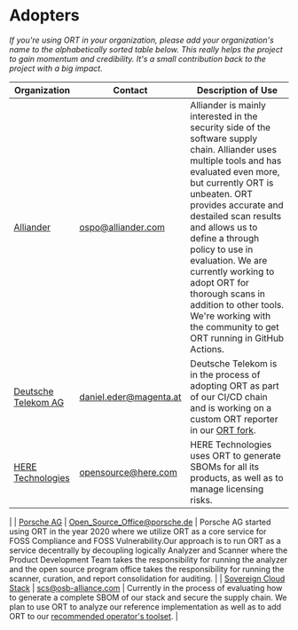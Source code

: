 # Adopters

_If you're using ORT in your organization, please add your organization's name to the alphabetically sorted table below.
This really helps the project to gain momentum and credibility. It's a small contribution back to the project with a big impact._

| Organization | Contact | Description of Use |
|--------------|---------|--------------------|
| [Alliander](https://www.alliander.com/en/open-source/) | ospo@alliander.com | Alliander is mainly interested in the security side of the software supply chain. Alliander uses multiple tools and has evaluated even more, but currently ORT is unbeaten. ORT provides accurate and destailed scan results and allows us to define a through policy to use in evaluation. We are currently working to adopt ORT for thorough scans in addition to other tools. We're working with the community to get ORT running in GitHub Actions. |
| [Deutsche Telekom AG](https://www.telekom.de/) | daniel.eder@magenta.at | Deutsche Telekom is in the process of adopting ORT as part of our CI/CD chain and is working on a custom ORT reporter in our [ORT fork](https://github.com/telekom/ort). |
| [HERE Technologies](https://here.com/) | opensource@here.com | HERE Technologies uses ORT to generate SBOMs for all its products, as well as to manage licensing risks.
|
| [Porsche AG](https://www.porsche.com/) | Open_Source_Office@porsche.de | Porsche AG started using ORT in the year 2020 where we utilize ORT as a core service for FOSS Compliance and FOSS Vulnerability.Our approach is to run ORT as a service decentrally by decoupling logically Analyzer and Scanner where the Product Development Team takes the responsibility for running the analyzer and the open source program office takes the responsibility for running the scanner, curation, and report consolidation for auditing.
|
| [Sovereign Cloud Stack](https://scs.community/) | scs@osb-alliance.com | Currently in the process of evaluating how to generate a complete SBOM of our stack and secure the supply chain. We plan to use ORT to analyze our reference implementation as well as to add ORT to our [recommended operator's toolset](https://scs.community/about/#technological-vision). |
